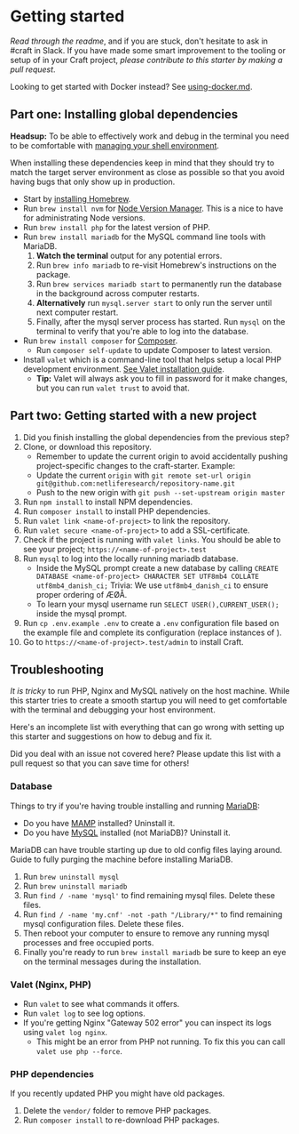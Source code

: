 # Getting started

_Read through the readme_, and if you are stuck, don't hesitate to ask in #craft in Slack. If you have made some smart improvement to the tooling or setup of in your Craft project, _please contribute to this starter by making a pull request_.

Looking to get started with Docker instead? See [using-docker.md](using-docker.md).

## Part one: Installing global dependencies

**Headsup:** To be able to effectively work and debug in the terminal you need to be comfortable with [managing your shell environment](https://fedoramagazine.org/manage-your-shell-environment/).

When installing these dependencies keep in mind that they should try to match the target server environment as close as possible so that you avoid having bugs that only show up in production.

- Start by [installing Homebrew](https://brew.sh/).
- Run `brew install nvm` for [Node Version Manager](https://github.com/nvm-sh/nvm). This is a nice to have for administrating Node versions.
- Run `brew install php` for the latest version of PHP.
- Run `brew install mariadb` for the MySQL command line tools with MariaDB.
  1. **Watch the terminal** output for any potential errors.
  1. Run `brew info mariadb` to re-visit Homebrew's instructions on the package.
  1. Run `brew services mariadb start` to permanently run the database in the background across computer restarts.
  1. **Alternatively** run `mysql.server start` to only run the server until next computer restart.
  1. Finally, after the mysql server process has started. Run `mysql` on the terminal to verify that you're able to log into the database.
- Run `brew install composer` for [Composer](https://getcomposer.org/).
  - Run `composer self-update` to update Composer to latest version.
- Install `valet` which is a command-line tool that helps setup a local PHP development environment. [See Valet installation guide](https://laravel.com/docs/8.x/valet).
  - **Tip:** Valet will always ask you to fill in password for it make changes, but you can run `valet trust` to avoid that.

## Part two: Getting started with a new project

1.  Did you finish installing the global dependencies from the previous step?
1.  Clone, or download this repository.
    - Remember to update the current origin to avoid accidentally pushing project-specific changes to the craft-starter. Example:
    - Update the current `origin` with `git remote set-url origin git@github.com:netliferesearch/repository-name.git`
    - Push to the new origin with `git push --set-upstream origin master`
1.  Run `npm install` to install NPM dependencies.
1.  Run `composer install` to install PHP dependencies.
1.  Run `valet link <name-of-project>` to link the repository.
1.  Run `valet secure <name-of-project>` to add a SSL-certificate.
1.  Check if the project is running with `valet links`. You should be able to
    see your project; `https://<name-of-project>.test`
1.  Run `mysql` to log into the locally running mariadb database.
    - Inside the MySQL prompt create a new database by calling `CREATE DATABASE <name-of-project> CHARACTER SET UTF8mb4 COLLATE utf8mb4_danish_ci;` Trivia: We use `utf8mb4_danish_ci` to ensure proper ordering of ÆØÅ.
    - To learn your mysql username run `SELECT USER(),CURRENT_USER();` inside the mysql prompt.
1.  Run `cp .env.example .env` to create a `.env` configuration file based on the example file and complete its configuration (replace instances of <name-of-project>).
1.  Go to `https://<name-of-project>.test/admin` to install Craft.

## Troubleshooting

_It is tricky_ to run PHP, Nginx and MySQL natively on the host machine. While this starter tries to create a smooth startup you will need to get comfortable with the terminal and debugging your host environment.

Here's an incomplete list with everything that can go wrong with setting up this starter and suggestions on how to debug and fix it.

Did you deal with an issue not covered here? Please update this list with a pull request so that you can save time for others!

### Database

Things to try if you're having trouble installing and running [MariaDB](https://mariadb.org/):

- Do you have [MAMP](https://www.mamp.info) installed? Uninstall it.
- Do you have [MySQL](https://www.mysql.com/) installed (not MariaDB)? Uninstall it.

MariaDB can have trouble starting up due to old config files laying around. Guide to fully purging the machine before installing MariaDB.

1. Run `brew uninstall mysql`
1. Run `brew uninstall mariadb`
1. Run `find / -name 'mysql'` to find remaining mysql files. Delete these files.
1. Run `find / -name 'my.cnf' -not -path "/Library/*"` to find remaining mysql configuration files. Delete these files.
1. Then reboot your computer to ensure to remove any running mysql processes and free occupied ports.
1. Finally you're ready to run `brew install mariadb` be sure to keep an eye on the terminal messages during the installation.

### Valet (Nginx, PHP)

- Run `valet` to see what commands it offers.
- Run `valet log` to see log options.
- If you're getting Nginx "Gateway 502 error" you can inspect its logs using `valet log nginx`.
  - This might be an error from PHP not running. To fix this you can call `valet use php --force`.

### PHP dependencies

If you recently updated PHP you might have old packages.

1. Delete the `vendor/` folder to remove PHP packages.
1. Run `composer install` to re-download PHP packages.
